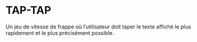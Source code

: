 # TAP-TAP
Un jeu de vitesse de frappe où l’utilisateur doit taper le texte affiché le plus rapidement et le plus précisément possible.
